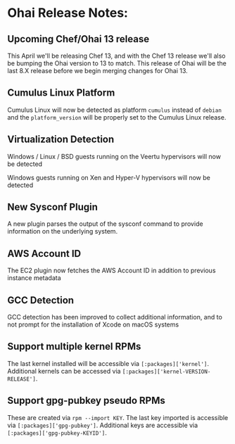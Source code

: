 <!---
This file is reset every time a new release is done. The contents of this file are for the currently unreleased version.

Example Note:

## Example Heading
Details about the thing that changed that needs to get included in the Release Notes in markdown.
-->

# Ohai Release Notes:

## Upcoming Chef/Ohai 13 release

This April we'll be releasing Chef 13, and with the Chef 13 release we'll also be bumping the Ohai version to 13 to match. This release of Ohai will be the last 8.X release before we begin merging changes for Ohai 13.


## Cumulus Linux Platform

Cumulus Linux will now be detected as platform `cumulus` instead of `debian` and the `platform_version` will be properly set to the Cumulus Linux release.

## Virtualization Detection

Windows / Linux / BSD guests running on the Veertu hypervisors will now be detected

Windows guests running on Xen and Hyper-V hypervisors will now be detected

## New Sysconf Plugin

A new plugin parses the output of the sysconf command to provide information on the underlying system.

## AWS Account ID

The EC2 plugin now fetches the AWS Account ID in addition to previous instance metadata

## GCC Detection

GCC detection has been improved to collect additional information, and to not prompt for the installation of Xcode on macOS systems

## Support multiple kernel RPMs
The last kernel installed will be accessible via `[:packages]['kernel']`. Additional kernels can be accessed via `[:packages]['kernel-VERSION-RELEASE']`.

## Support gpg-pubkey pseudo RPMs
These are created via `rpm --import KEY`. The last key imported is accessible via `[:packages]['gpg-pubkey']`. Additional keys are accessible via `[:packages]['gpg-pubkey-KEYID']`.
